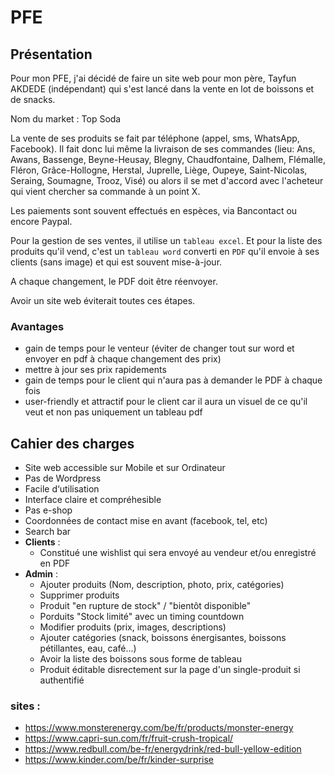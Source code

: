 # PFE

## Présentation

Pour mon PFE, j'ai décidé de faire un site web pour mon père, Tayfun AKDEDE (indépendant) qui s'est lancé dans la vente en lot de boissons et de snacks.

Nom du market : Top Soda

La vente de ses produits se fait par téléphone (appel, sms, WhatsApp, Facebook). Il fait donc lui même la livraison de ses commandes (lieu:  Ans, Awans, Bassenge, Beyne-Heusay, Blegny, Chaudfontaine, Dalhem, Flémalle, Fléron, Grâce-Hollogne, Herstal, Juprelle, Liège, Oupeye, Saint-Nicolas, Seraing, Soumagne, Trooz, Visé) ou alors il se met d'accord avec l'acheteur qui vient chercher sa commande à un point X.

Les paiements sont souvent effectués en espèces, via Bancontact ou encore Paypal.

Pour la gestion de ses ventes, il utilise un `tableau excel`.
Et pour la liste des produits qu'il vend, c'est un `tableau word` converti en `PDF` qu'il envoie à ses clients (sans image) et qui est souvent mise-à-jour.

A chaque changement, le PDF doit être réenvoyer. 

Avoir un site web éviterait toutes ces étapes.

### Avantages 
- gain de temps pour le venteur (éviter de changer tout sur word et envoyer en pdf à chaque changement des prix)
- mettre à jour ses prix rapidements 
- gain de temps pour le client qui n'aura pas à demander le PDF à chaque fois
- user-friendly et attractif pour le client car il aura un visuel de ce qu'il veut et non pas uniquement un tableau pdf

## Cahier des charges

- Site web accessible sur Mobile et sur Ordinateur 
- Pas de Wordpress
- Facile d‘utilisation 
- Interface claire et compréhesible
- Pas e-shop 
- Coordonnées de contact mise en avant (facebook, tel, etc)
- Search bar
- **Clients** :
  - Constitué une wishlist qui sera envoyé au vendeur et/ou enregistré en PDF
- **Admin** :
  - Ajouter produits (Nom, description, photo, prix, catégories)
  - Supprimer produits
  - Produit "en rupture de stock" / "bientôt disponible"
  - Porduits "Stock limité" avec un timing countdown
  - Modifier produits (prix, images, descriptions)
  - Ajouter catégories (snack, boissons énergisantes, boissons pétillantes, eau, café...)
  - Avoir la liste des boissons sous forme de tableau
  - Produit éditable disrectement sur la page d'un single-produit si authentifié


### sites :
- https://www.monsterenergy.com/be/fr/products/monster-energy
- https://www.capri-sun.com/fr/fruit-crush-tropical/
- https://www.redbull.com/be-fr/energydrink/red-bull-yellow-edition
- https://www.kinder.com/be/fr/kinder-surprise
